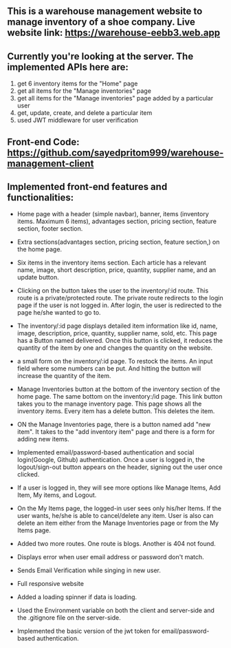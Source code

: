 ## This is a warehouse management website to manage inventory of a shoe company. Live website link: https://warehouse-eebb3.web.app


## Currently you're looking at the server. The implemented APIs here are: 
1. get 6 inventory items for the "Home" page
2. get all items for the "Manage inventories" page
3. get all items for the "Manage inventories" page added by a particular user
4. get, update, create, and delete a particular item
5. used JWT middleware for user verification

## Front-end Code: https://github.com/sayedpritom999/warehouse-management-client

## Implemented front-end features and functionalities: 

* Home page with a header (simple navbar), banner, items (inventory items. Maximum 6 items), advantages section, pricing section, feature section,  footer section.

* Extra sections(advantages section, pricing section, feature section,) on the home page.

* Six items in the inventory items section. Each article has a relevant name, image, short description, price, quantity, supplier name, and an update button.

* Clicking on the button takes the user to the inventory/:id route. This route is a private/protected route. The private route redirects to the login page if the user is not logged in. After login, the user is redirected to the page he/she wanted to go to. 

* The inventory/:id page displays detailed item information like id, name, image, description, price, quantity, supplier name, sold, etc. This page has a Button named delivered. Once this button is clicked, it reduces the quantity of the item by one and changes the quantity on the website.

* a small form on the inventory/:id page. To restock the items. An input field where some numbers can be put. And hitting the button will increase the quantity of the item.

* Manage Inventories button at the bottom of the inventory section of the home page. The same bottom on the inventory:/id page. This link button takes you to the manage inventory page. This page shows all the inventory items. Every item has a delete button. This deletes the item. 

* ON the Manage Inventories page, there is a button named add "new item". It takes to the "add inventory item" page and there is a form for adding new items.

* Implemented email/password-based authentication and social login(Google, Github) authentication. Once a user is logged in, the logout/sign-out button appears on the header, signing out the user once clicked.

* If a user is logged in, they will see more options like Manage Items, Add Item, My items, and Logout.

* On the My Items page, the logged-in user sees only his/her Items. If the user wants, he/she is able to cancel/delete any item.  User is also can delete an item either from the Manage Inventories page or from the My Items page.

* Added two more routes. One route is blogs. Another is 404 not found. 

* Displays error when user email address or password don't match.

* Sends Email Verification while singing in new user.

* Full responsive website

* Added a loading spinner if data is loading.

* Used the Environment variable on both the client and server-side and the .gitignore file on the server-side.

* Implemented the basic version of the jwt token for email/password-based authentication. 

